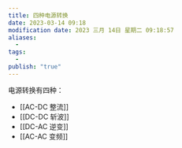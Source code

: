 ```yaml
---
title: 四种电源转换
date: 2023-03-14 09:18
modification date: 2023 三月 14日 星期二 09:18:57
aliases:
  - 
tags:
  - 
publish: "true"
---
```


电源转换有四种：

- [[AC-DC 整流]]
- [[DC-DC 斩波]]
- [[DC-AC 逆变]]
- [[AC-AC 变频]]
